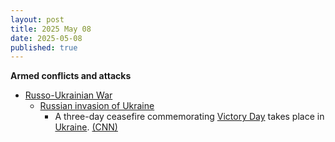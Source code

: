 ```yaml
---
layout: post
title: 2025 May 08
date: 2025-05-08
published: true
---
```



**Armed conflicts and attacks**

* [Russo-Ukrainian War](https://en.wikipedia.org/wiki/Russo-Ukrainian_War "Russo-Ukrainian War")
  + [Russian invasion of Ukraine](https://en.wikipedia.org/wiki/Russian_invasion_of_Ukraine "Russian invasion of Ukraine")
    - A three-day ceasefire commemorating [Victory Day](https://en.wikipedia.org/wiki/Victory_Day_%289_May%29 "Victory Day (9 May)") takes place in [Ukraine](https://en.wikipedia.org/wiki/Ukraine "Ukraine"). [(CNN)](https://edition.cnn.com/2025/05/07/europe/putin-victory-day-ceasefire-ukraine-latam-intl)
